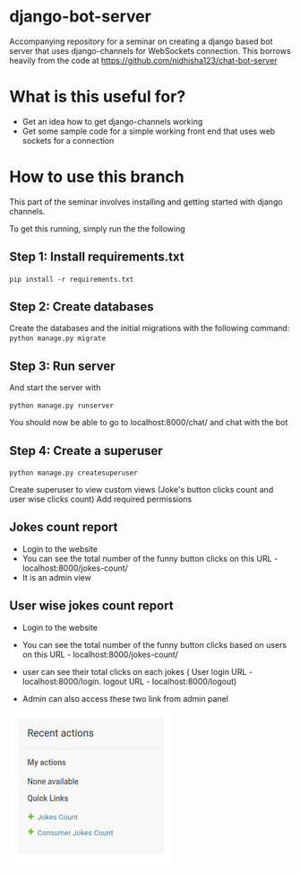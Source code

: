 # django-bot-server

Accompanying repository for a seminar on creating a django based bot server that uses django-channels for  WebSockets connection. This borrows heavily from the code at https://github.com/nidhisha123/chat-bot-server 

# What is this useful for?

- Get an idea how to get django-channels working
- Get some sample code for a simple working front end that uses web sockets for a connection

# How to use this branch

This part of the seminar involves installing and getting started with django channels.

To get this running, simply run the  the following 

## Step 1: Install requirements.txt

`pip install -r requirements.txt`

## Step 2: Create databases

Create the databases and the initial migrations with the following command:
`python manage.py migrate`

## Step 3: Run server

And start the server with 

`python manage.py runserver`

You should now be able to go to localhost:8000/chat/ and chat with the bot

## Step 4: Create a superuser

`python manage.py createsuperuser`

Create superuser to view custom views (Joke's button clicks count and user wise clicks count)
Add required permissions

## Jokes count report

- Login to the website
- You can see the total number of the funny button clicks on this URL - localhost:8000/jokes-count/
- It is an admin view

## User wise jokes count report

- Login to the website
- You can see the total number of the funny button clicks based on users on this URL - localhost:8000/jokes-count/
- user can see their total clicks on each jokes ( User login URL -  localhost:8000/login. logout URL - localhost:8000/logout)

- Admin can also access these two link from admin panel 

![Test Image 1](Screenshot-1.png)